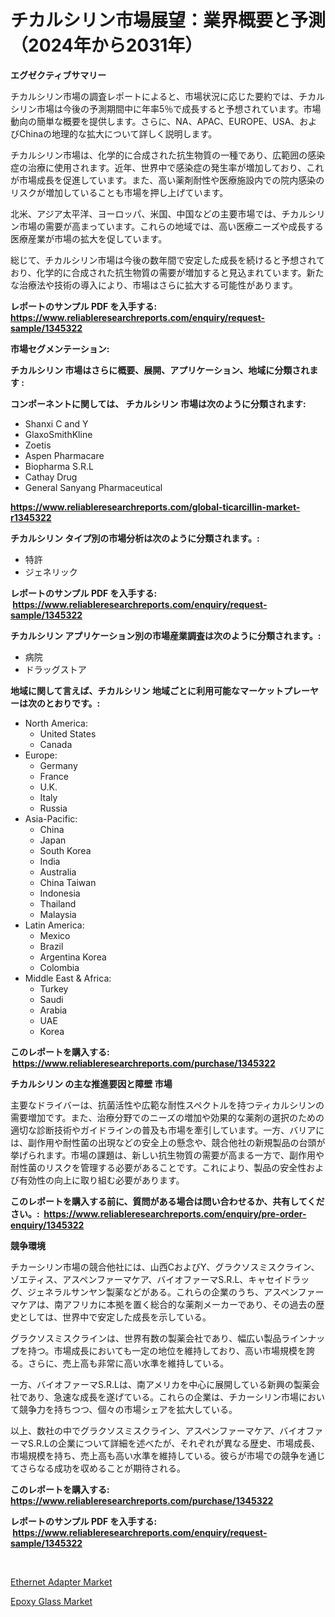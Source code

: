 <p><h1>チカルシリン市場展望：業界概要と予測（2024年から2031年）</h1></p><p><strong>エグゼクティブサマリー</strong></p>
<p><p>チカルシリン市場の調査レポートによると、市場状況に応じた要約では、チカルシリン市場は今後の予測期間中に年率5％で成長すると予想されています。市場動向の簡単な概要を提供します。さらに、NA、APAC、EUROPE、USA、およびChinaの地理的な拡大について詳しく説明します。</p><p>チカルシリン市場は、化学的に合成された抗生物質の一種であり、広範囲の感染症の治療に使用されます。近年、世界中で感染症の発生率が増加しており、これが市場成長を促進しています。また、高い薬剤耐性や医療施設内での院内感染のリスクが増加していることも市場を押し上げています。</p><p>北米、アジア太平洋、ヨーロッパ、米国、中国などの主要市場では、チカルシリン市場の需要が高まっています。これらの地域では、高い医療ニーズや成長する医療産業が市場の拡大を促しています。</p><p>総じて、チカルシリン市場は今後の数年間で安定した成長を続けると予想されており、化学的に合成された抗生物質の需要が増加すると見込まれています。新たな治療法や技術の導入により、市場はさらに拡大する可能性があります。</p></p>
<p><strong>レポートのサンプル PDF を入手する: <a href="https://www.reliableresearchreports.com/enquiry/request-sample/1345322">https://www.reliableresearchreports.com/enquiry/request-sample/1345322</a></strong></p>
<p><strong>市場セグメンテーション:</strong></p>
<p><strong> チカルシリン 市場はさらに概要、展開、アプリケーション、地域に分類されます :</strong></p>
<p><strong>コンポーネントに関しては、 チカルシリン 市場は次のように分類されます: &nbsp;</strong></p>
<p><ul><li>Shanxi C and Y</li><li>GlaxoSmithKline</li><li>Zoetis</li><li>Aspen Pharmacare</li><li>Biopharma S.R.L</li><li>Cathay Drug</li><li>General Sanyang Pharmaceutical</li></ul></p>
<p><strong><a href="https://www.reliableresearchreports.com/global-ticarcillin-market-r1345322">https://www.reliableresearchreports.com/global-ticarcillin-market-r1345322</a></strong></p>
<p><strong> チカルシリン タイプ別の市場分析は次のように分類されます。:</strong></p>
<p><ul><li>特許</li><li>ジェネリック</li></ul></p>
<p><strong>レポートのサンプル PDF を入手する: &nbsp;<a href="https://www.reliableresearchreports.com/enquiry/request-sample/1345322">https://www.reliableresearchreports.com/enquiry/request-sample/1345322</a></strong></p>
<p><strong> チカルシリン アプリケーション別の市場産業調査は次のように分類されます。:</strong></p>
<p><ul><li>病院</li><li>ドラッグストア</li></ul></p>
<p><strong>地域に関して言えば、チカルシリン 地域ごとに利用可能なマーケットプレーヤーは次のとおりです。:</strong></p>
<p><ul>
    <li>
        North America:
        <ul>
            <li>United States</li>
            <li>Canada</li>
        </ul>
    </li>
    <li>
        Europe:
        <ul>
            <li>Germany</li>
            <li>France</li>
            <li>U.K.</li>
            <li>Italy</li>
            <li>Russia</li>
        </ul>
    </li>
    <li>
        Asia-Pacific:
        <ul>
            <li>China</li>
            <li>Japan</li>
            <li>South Korea</li>
            <li>India</li>
            <li>Australia</li>
            <li>China Taiwan</li>
            <li>Indonesia</li>
            <li>Thailand</li>
            <li>Malaysia</li>
        </ul>
    </li>
    <li>
        Latin America:
        <ul>
            <li>Mexico</li>
            <li>Brazil</li>
            <li>Argentina Korea</li>
            <li>Colombia</li>
        </ul>
    </li>
    <li>
        Middle East & Africa:
        <ul>
            <li>Turkey</li>
            <li>Saudi</li>
            <li>Arabia</li>
            <li>UAE</li>
            <li>Korea</li>
        </ul>
    </li>
    </ul></p>
<p><strong>このレポートを購入する: &nbsp;<a href="https://www.reliableresearchreports.com/purchase/1345322">https://www.reliableresearchreports.com/purchase/1345322</a></strong></p>
<p><strong>チカルシリン の主な推進要因と障壁 市場</strong></p>
<p><p>主要なドライバーは、抗菌活性や広範な耐性スペクトルを持つティカルシリンの需要増加です。また、治療分野でのニーズの増加や効果的な薬剤の選択のための適切な診断技術やガイドラインの普及も市場を牽引しています。一方、バリアには、副作用や耐性菌の出現などの安全上の懸念や、競合他社の新規製品の台頭が挙げられます。市場の課題は、新しい抗生物質の需要が高まる一方で、副作用や耐性菌のリスクを管理する必要があることです。これにより、製品の安全性および有効性の向上に取り組む必要があります。</p></p>
<p><strong>このレポートを購入する前に、質問がある場合は問い合わせるか、共有してください。:&nbsp; <a href="https://www.reliableresearchreports.com/enquiry/pre-order-enquiry/1345322">https://www.reliableresearchreports.com/enquiry/pre-order-enquiry/1345322</a></strong></p>
<p><strong>競争環境</strong></p>
<p><p>チカーシリン市場の競合他社には、山西CおよびY、グラクソスミスクライン、ゾエティス、アスペンファーマケア、バイオファーマS.R.L、キャセイドラッグ、ジェネラルサンヤン製薬などがある。これらの企業のうち、アスペンファーマケアは、南アフリカに本拠を置く総合的な薬剤メーカーであり、その過去の歴史としては、世界中で安定した成長を示している。</p><p>グラクソスミスクラインは、世界有数の製薬会社であり、幅広い製品ラインナップを持つ。市場成長においても一定の地位を維持しており、高い市場規模を誇る。さらに、売上高も非常に高い水準を維持している。</p><p>一方、バイオファーマS.R.Lは、南アメリカを中心に展開している新興の製薬会社であり、急速な成長を遂げている。これらの企業は、チカーシリン市場において競争力を持ちつつ、個々の市場シェアを拡大している。</p><p>以上、数社の中でグラクソスミスクライン、アスペンファーマケア、バイオファーマS.R.Lの企業について詳細を述べたが、それぞれが異なる歴史、市場成長、市場規模を持ち、売上高も高い水準を維持している。彼らが市場での競争を通じてさらなる成功を収めることが期待される。</p></p>
<p><strong>このレポートを購入する: &nbsp; <a href="https://www.reliableresearchreports.com/purchase/1345322">https://www.reliableresearchreports.com/purchase/1345322</a></strong></p>
<p><strong>レポートのサンプル PDF を入手する: &nbsp;<a href="https://www.reliableresearchreports.com/enquiry/request-sample/1345322">https://www.reliableresearchreports.com/enquiry/request-sample/1345322</a></strong><strong></strong></p>
<p>&nbsp;</p>
<p><p><a href="https://github.com/singletonthaxterkelliehr2df/Market-Research-Report-List-1/blob/main/ethernet-adapter-market.md">Ethernet Adapter Market</a></p><p><a href="https://frill-swim-3cd.notion.site/Global-Epoxy-Glass-Market-by-Types-Applications-and-Major-Players-with-Regional-Growth-Rate-Analy-bc5524b2cf074868bcc41053485e8dbe">Epoxy Glass Market</a></p></p>
